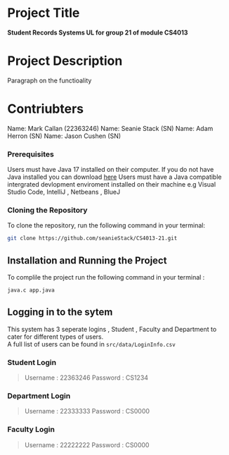 # Project Title

**Student Records Systems UL for group 21 of module CS4013**

# Project Description
Paragraph on the functioality 

# Contriubters
Name: Mark Callan (22363246)
Name: Seanie Stack (SN)
Name: Adam Herron (SN)
Name: Jason Cushen (SN)

### Prerequisites
Users must have Java 17 installed on their computer. If you do not have Java installed you can download 
[here](https://www.oracle.com/java/technologies/downloads/)
Users must have a Java compatible intergrated devlopment enviroment installed on their machine e.g Visual Studio Code, IntelliJ , Netbeans , BlueJ

### Cloning the Repository
To clone the repository, run the following command in your terminal:
```bash
git clone https://github.com/seanieStack/CS4013-21.git
 ```

## Installation and Running the Project
To complile the project run the following command in your terminal :
```bash
java.c app.java
 ```

## Logging in to the sytem
This system has 3 seperate logins , Student , Faculty and Department to cater for different types of users.  
A full list of users can be found in `src/data/LoginInfo.csv`

### Student Login 
> Username : 22363246
> Password : CS1234
### Department Login
> Username : 22333333
> Password : CS0000
### Faculty Login  
> Username : 22222222
> Password : CS0000
